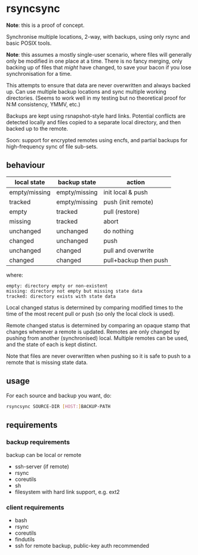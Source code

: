 rsyncsync
=========

**Note**: this is a proof of concept.

Synchronise multiple locations, 2-way, with backups, using only rsync
and basic POSIX tools.

**Note**: this assumes a mostly single-user scenario, where files will
generally only be modified in one place at a time.  There is no fancy
merging, only backing up of files that *might* have changed, to save
your bacon if you lose synchronisation for a time.

This attempts to ensure that data are never overwritten and always
backed up.  Can use multiple backup locations and sync multiple working
directories.  (Seems to work well in my testing but no theoretical proof
for N:M consistency, YMMV, etc.)

Backups are kept using rsnapshot-style hard links.  Potential conflicts
are detected locally and files copied to a separate local directory, and
then backed up to the remote.

Soon: support for encrypted remotes using encfs, and partial backups for
high-frequency sync of file sub-sets.


## behaviour

  local state   | backup state  | action
 ---------------|---------------|----------------------
  empty/missing | empty/missing | init local & push
  tracked       | empty/missing | push (init remote)
  empty         | tracked       | pull (restore)
  missing       | tracked       | abort
  unchanged     | unchanged     | do nothing
  changed       | unchanged     | push
  unchanged     | changed       | pull and overwrite
  changed       | changed       | pull+backup then push

where:

    empty: directory empty or non-existent
    missing: directory not empty but missing state data
    tracked: directory exists with state data

Local changed status is determined by comparing modified times to the
time of the most recent pull or push (so only the local clock is used).

Remote changed status is determined by comparing an opaque stamp that
changes whenever a remote is updated.  Remotes are only changed by
pushing from another (synchronised) local.  Multiple remotes can be
used, and the state of each is kept distinct.

Note that files are never overwritten when pushing so it is safe to push
to a remote that is missing state data.


## usage

For each source and backup you want, do:

```bash
rsyncsync SOURCE-DIR [HOST:]BACKUP-PATH
```


## requirements

### backup requirements

backup can be local or remote

* ssh-server (if remote)
* rsync
* coreutils
* sh
* filesystem with hard link support, e.g. ext2


### client requirements

* bash
* rsync
* coreutils
* findutils
* ssh for remote backup, public-key auth recommended



